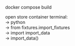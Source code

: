 

docker compose build

open store container terminal: \
-> python \
-> from fixtures.import_fixtures \
-> import import_data \
-> import_data()
